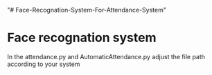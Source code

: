 "# Face-Recognation-System-For-Attendance-System" 
<h1>Face recognation system</h1>
<p>
  In the attendance.py and AutomaticAttendance.py adjust the file path according to your system
</p>
